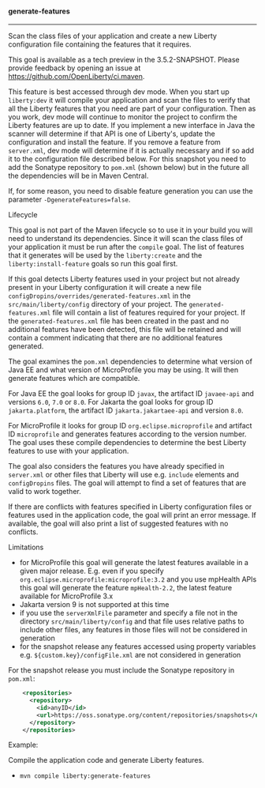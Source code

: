 #### generate-features
---
Scan the class files of your application and create a new Liberty configuration file containing the features that it requires.

This goal is available as a tech preview in the 3.5.2-SNAPSHOT. Please provide feedback by opening an issue at https://github.com/OpenLiberty/ci.maven.

This feature is best accessed through dev mode. When you start up `liberty:dev` it will compile your application and scan the files to verify that all the Liberty features that you need are part of your configuration. Then as you work, dev mode will continue to monitor the project to confirm the Liberty features are up to date. If you implement a new interface in Java the scanner will determine if that API is one of Liberty's, update the configuration and install the feature. If you remove a feature from `server.xml`, dev mode will determine if it is actually necessary and if so add it to the configuration file described below. For this snapshot you need to add the Sonatype repository to `pom.xml` (shown below) but in the future all the dependencies will be in Maven Central.

If, for some reason, you need to disable feature generation you can use the parameter `-DgenerateFeatures=false`.

Lifecycle

This goal is not part of the Maven lifecycle so to use it in your build you will need to understand its dependencies. Since it will scan the class files of your application it must be run after the `compile` goal. The list of features that it generates will be used by the `liberty:create` and the `liberty:install-feature` goals so run this goal first.

If this goal detects Liberty features used in your project but not already present in your Liberty configuration it will create a new file `configDropins/overrides/generated-features.xml` in the `src/main/liberty/config` directory of your project. The `generated-features.xml` file will contain a list of features required for your project. If the `generated-features.xml` file has been created in the past and no additional features have been detected, this file will be retained and will contain a comment indicating that there are no additional features generated.

The goal examines the `pom.xml` dependencies to determine what version of Java EE and what version of MicroProfile you may be using. It will then generate features which are compatible. 

For Java EE the goal looks for group ID `javax`, the artifact ID `javaee-api` and versions `6.0`, `7.0` or `8.0`. For Jakarta the goal looks for group ID `jakarta.platform`, the artifact ID `jakarta.jakartaee-api` and version `8.0`.

For MicroProfile it looks for group ID `org.eclipse.microprofile` and artifact ID `microprofile` and generates features according to the version number. The goal uses these compile dependencies to determine the best Liberty features to use with your application. 

The goal also considers the features you have already specified in `server.xml` or other files that Liberty will use e.g. `include` elements and `configDropins` files. The goal will attempt to find a set of features that are valid to work together.

If there are conflicts with features specified in Liberty configuration files or features used in the application code, the goal will print an error message. If available, the goal will also print a list of suggested features with no conflicts.

Limitations

* for MicroProfile this goal will generate the latest features available in a given major release. E.g. even if you specify `org.eclipse.microprofile:microprofile:3.2` and you use mpHealth APIs this goal will generate the feature `mpHealth-2.2`, the latest feature available for MicroProfile 3.x
* Jakarta version 9 is not supported at this time
* if you use the `serverXmlFile` parameter and specify a file not in the directory `src/main/liberty/config` and that file uses relative paths to include other files, any features in those files will not be considered in generation
* for the snapshot release any features accessed using property variables e.g. `${custom.key}/configFile.xml` are not considered in generation

For the snapshot release you must include the Sonatype repository in `pom.xml`:
```xml
    <repositories>
      <repository>
        <id>anyID</id>
        <url>https://oss.sonatype.org/content/repositories/snapshots</url>
      </repository>
    </repositories>
```

Example:

Compile the application code and generate Liberty features.
* `mvn compile liberty:generate-features`


